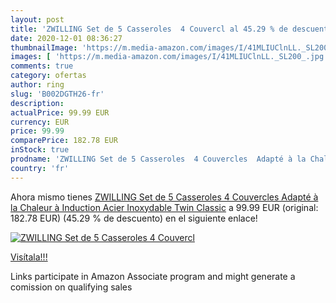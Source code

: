 ```yaml
---
layout: post
title: 'ZWILLING Set de 5 Casseroles  4 Couvercl al 45.29 % de descuento'
date: 2020-12-01 08:36:27
thumbnailImage: 'https://m.media-amazon.com/images/I/41MLIUClnLL._SL200_.jpg'
images: [ 'https://m.media-amazon.com/images/I/41MLIUClnLL._SL200_.jpg' ]
comments: true
category: ofertas
author: ring
slug: 'B002DGTH26-fr'
description:
actualPrice: 99.99 EUR
currency: EUR
price: 99.99
comparePrice: 182.78 EUR
inStock: true
prodname: 'ZWILLING Set de 5 Casseroles  4 Couvercles  Adapté à la Chaleur à Induction  Acier Inoxydable  Twin Classic'
country: 'fr'
---
```


Ahora mismo tienes [ZWILLING Set de 5 Casseroles  4 Couvercles  Adapté à la Chaleur à Induction  Acier Inoxydable  Twin Classic](https://www.amazon.fr/dp/B002DGTH26/?tag=tolees0d-21) a 99.99 EUR (original: 182.78 EUR) (45.29 %  de descuento) en el siguiente enlace!

[![ZWILLING Set de 5 Casseroles  4 Couvercl](https://m.media-amazon.com/images/I/41MLIUClnLL._SL200_.jpg)](https://www.amazon.fr/dp/B002DGTH26/?tag=tolees0d-21)

[Visítala!!!](https://www.amazon.fr/dp/B002DGTH26/?tag=tolees0d-21)

Links participate in Amazon Associate program and might generate a comission on qualifying sales
